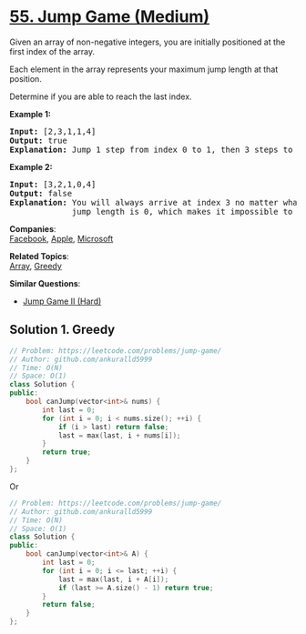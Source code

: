 # [55. Jump Game (Medium)](https://leetcode.com/problems/jump-game/)

<p>Given an array of non-negative integers, you are initially positioned at the first index of the array.</p>

<p>Each element in the array represents your maximum jump length at that position.</p>

<p>Determine if you are able to reach the last index.</p>

<p><strong>Example 1:</strong></p>

<pre><strong>Input:</strong> [2,3,1,1,4]
<strong>Output:</strong> true
<strong>Explanation:</strong> Jump 1 step from index 0 to 1, then 3 steps to the last index.
</pre>

<p><strong>Example 2:</strong></p>

<pre><strong>Input:</strong> [3,2,1,0,4]
<strong>Output:</strong> false
<strong>Explanation:</strong> You will always arrive at index 3 no matter what. Its maximum
&nbsp;            jump length is 0, which makes it impossible to reach the last index.
</pre>


**Companies**:  
[Facebook](https://leetcode.com/company/facebook), [Apple](https://leetcode.com/company/apple), [Microsoft](https://leetcode.com/company/microsoft)

**Related Topics**:  
[Array](https://leetcode.com/tag/array/), [Greedy](https://leetcode.com/tag/greedy/)

**Similar Questions**:
* [Jump Game II (Hard)](https://leetcode.com/problems/jump-game-ii/)

## Solution 1. Greedy

```cpp
// Problem: https://leetcode.com/problems/jump-game/
// Author: github.com/ankuralld5999
// Time: O(N)
// Space: O(1)
class Solution {
public:
    bool canJump(vector<int>& nums) {
        int last = 0;
        for (int i = 0; i < nums.size(); ++i) {
            if (i > last) return false;
            last = max(last, i + nums[i]);
        }
        return true;
    }
};
```

Or

```cpp
// Problem: https://leetcode.com/problems/jump-game/
// Author: github.com/ankuralld5999
// Time: O(N)
// Space: O(1)
class Solution {
public:
    bool canJump(vector<int>& A) {
        int last = 0;
        for (int i = 0; i <= last; ++i) {
            last = max(last, i + A[i]);
            if (last >= A.size() - 1) return true;
        }
        return false;
    }
};
```
